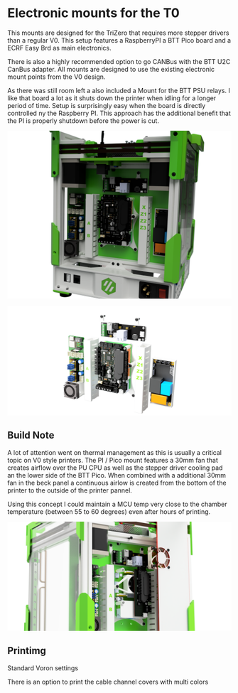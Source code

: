 #  Electronic mounts for the T0


This mounts are designed for the TriZero that requires more stepper drivers than a regular V0.
This setup features a RaspberryPI a BTT Pico board and a ECRF Easy Brd as main electronics.

There is also a highly recommended option to go CANBus with the BTT U2C CanBus adapter.
All mounts are designed to use the existing electronic mount points from the V0 design.

As there was still room left a also included a Mount for the BTT PSU relays. I like that board a lot as it shuts down the printer when idling for a longer period of time. Setup is surprisingly easy when the board is directly controlled ny the Raspberry PI. This approach has the additional benefit that the PI is properly shutdown before the power is cut.

![Assembled](./Images/T0_Assembled_2023-Jul-31_06-39-27PM-000_CustomizedView19102300482.png)

![Assembled](./Images/Electronic_Mounts_v8_v1_2023-Jul-31_07-32-16PM-000_CustomizedView19304196281.png)

## Build Note

A lot of attention went on thermal management as this is usually a critical topic on V0 style printers.
The PI / Pico mount features a 30mm fan that creates airflow over the PU CPU as well as the stepper driver cooling pad an the lower side of the BTT Pico. When combined with a additional 30mm fan in the beck panel a continuous airlow is created from the bottom of the printer to the outside of the printer pannel.

Using this concept I could maintain a MCU temp very close to the chamber temperature (between 55 to 60 degrees) even after hours of printing.

![Assembled](./Images/be333f4c-b308-4882-9516-4d7932820ddb.PNG)

## Printimg

Standard Voron settings

There is an option to print the cable channel covers with multi colors

